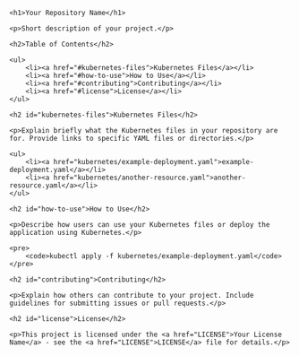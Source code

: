 <!DOCTYPE html>
<html lang="en">
<head>
    <meta charset="UTF-8">
    <meta name="viewport" content="width=device-width, initial-scale=1.0">
    <title>Your Repository Name</title>
</head>
<body>

    <h1>Your Repository Name</h1>

    <p>Short description of your project.</p>

    <h2>Table of Contents</h2>

    <ul>
        <li><a href="#kubernetes-files">Kubernetes Files</a></li>
        <li><a href="#how-to-use">How to Use</a></li>
        <li><a href="#contributing">Contributing</a></li>
        <li><a href="#license">License</a></li>
    </ul>

    <h2 id="kubernetes-files">Kubernetes Files</h2>

    <p>Explain briefly what the Kubernetes files in your repository are for. Provide links to specific YAML files or directories.</p>

    <ul>
        <li><a href="kubernetes/example-deployment.yaml">example-deployment.yaml</a></li>
        <li><a href="kubernetes/another-resource.yaml">another-resource.yaml</a></li>
    </ul>

    <h2 id="how-to-use">How to Use</h2>

    <p>Describe how users can use your Kubernetes files or deploy the application using Kubernetes.</p>

    <pre>
        <code>kubectl apply -f kubernetes/example-deployment.yaml</code>
    </pre>

    <h2 id="contributing">Contributing</h2>

    <p>Explain how others can contribute to your project. Include guidelines for submitting issues or pull requests.</p>

    <h2 id="license">License</h2>

    <p>This project is licensed under the <a href="LICENSE">Your License Name</a> - see the <a href="LICENSE">LICENSE</a> file for details.</p>

</body>
</html>
